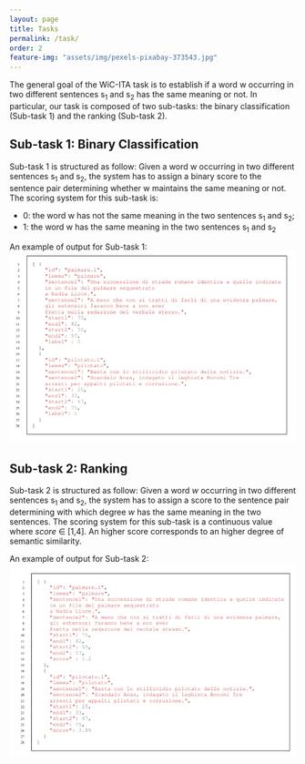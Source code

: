 ```yaml
---
layout: page
title: Tasks
permalink: /task/
order: 2
feature-img: "assets/img/pexels-pixabay-373543.jpg"
---
```


<p>
The general goal of the WiC-ITA task is to establish if a word w occurring in two different sentences s<sub>1</sub> and s<sub>2</sub> has the same meaning or not.
In particular, our task is composed of two sub-tasks: the binary classification (Sub-task 1) and the ranking (Sub-task 2).
</p>

<p>
<h2>Sub-task 1: Binary Classification</h2>
Sub-task 1 is structured as follow:
Given a word w occurring in two different sentences s<sub>1</sub> and s<sub>2</sub>, the system has to assign a binary score
to the sentence pair determining whether w maintains the same meaning or not.
The scoring system for this sub-task is:
 <ul>
  <li>0: the word w has not the same meaning in the two sentences s<sub>1</sub> and s<sub>2</sub>;</li>
  <li>1: the word w has the same meaning in the two sentences s<sub>1</sub> and s<sub>2</sub></li>
</ul> 

An example of output for Sub-task 1:
<img src="/assets/img/example2.png" alt="example2">
</p>


<p>
<h2>Sub-task 2: Ranking</h2>
Sub-task 2 is structured as follow:
Given a word <i>w</i> occurring in two different sentences s<sub>1</sub> and s<sub>2</sub>, the system has to assign a score to the sentence pair determining with which degree <i>w</i> has the same meaning in the two sentences.
The scoring system for this sub-task is a continuous value where <i>score</i> &#8712; [1,4].
An higher score corresponds to an higher degree of semantic similarity.

An example of output for Sub-task 2:
<img src="/assets/img/example.png" alt="example">
</p>
